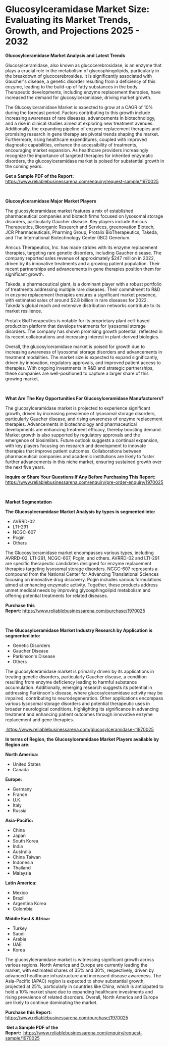 <p><h1>Glucosylceramidase Market Size: Evaluating its Market Trends, Growth, and Projections 2025 - 2032</h1></p><p><strong>Glucosylceramidase Market Analysis and Latest Trends</strong></p>
<p><p>Glucosylceramidase, also known as glucocerebrosidase, is an enzyme that plays a crucial role in the metabolism of glycosphingolipids, particularly in the breakdown of glucocerebrosides. It is significantly associated with Gaucher's disease, a genetic disorder resulting from a deficiency of this enzyme, leading to the build-up of fatty substances in the body. Therapeutic developments, including enzyme replacement therapies, have increased the demand for glucosylceramidase, driving market growth.</p><p>The Glucosylceramidase Market is expected to grow at a CAGR of 10% during the forecast period. Factors contributing to this growth include increasing awareness of rare diseases, advancements in biotechnology, and a rise in clinical studies aimed at exploring new treatment avenues. Additionally, the expanding pipeline of enzyme replacement therapies and promising research in gene therapy are pivotal trends shaping the market. Furthermore, rising healthcare expenditures, coupled with improved diagnostic capabilities, enhance the accessibility of treatments, encouraging market expansion. As healthcare providers increasingly recognize the importance of targeted therapies for inherited enzymatic disorders, the glucosylceramidase market is poised for substantial growth in the coming years.</p></p>
<p><strong>Get a Sample PDF of the Report:&nbsp;</strong> <a href="https://www.reliablebusinessarena.com/enquiry/request-sample/1970025?utm_campaign=3565&utm_medium=2&utm_source=Github&utm_content=ia&utm_term=19042025&utm_id=glucosylceramidase">https://www.reliablebusinessarena.com/enquiry/request-sample/1970025</a></p>
<p>&nbsp;</p>
<p><strong>Glucosylceramidase Major Market Players</strong></p>
<p><p>The glucosylceramidase market features a mix of established pharmaceutical companies and biotech firms focused on lysosomal storage disorders, particularly Gaucher disease. Key players include Amicus Therapeutics, Bioorganic Research and Services, greenovation Biotech, JCR Pharmaceuticals, Pharming Group, Protalix BioTherapeutics, Takeda, and The International Biotechnology Center (IBC) Generium.</p><p>Amicus Therapeutics, Inc. has made strides with its enzyme replacement therapies, targeting rare genetic disorders, including Gaucher disease. The company reported sales revenue of approximately $247 million in 2022, driven by its innovative treatments and a growing patient population. Their recent partnerships and advancements in gene therapies position them for significant growth.</p><p>Takeda, a pharmaceutical giant, is a dominant player with a robust portfolio of treatments addressing multiple rare diseases. Their commitment to R&D in enzyme replacement therapies ensures a significant market presence, with estimated sales of around $2.8 billion in rare diseases for 2022. Takeda's global reach and extensive distribution networks contribute to its market resilience.</p><p>Protalix BioTherapeutics is notable for its proprietary plant cell-based production platform that develops treatments for lysosomal storage disorders. The company has shown promising growth potential, reflected in its recent collaborations and increasing interest in plant-derived biologics.</p><p>Overall, the glucosylceramidase market is poised for growth due to increasing awareness of lysosomal storage disorders and advancements in treatment modalities. The market size is expected to expand significantly, driven by innovation, regulatory approvals, and improved patient access to therapies. With ongoing investments in R&D and strategic partnerships, these companies are well-positioned to capture a larger share of this growing market.</p></p>
<p>&nbsp;</p>
<p><strong>What Are The Key Opportunities For Glucosylceramidase Manufacturers?</strong></p>
<p><p>The glucosylceramidase market is projected to experience significant growth, driven by increasing prevalence of lysosomal storage disorders, particularly Gaucher disease, and rising awareness of enzyme replacement therapies. Advancements in biotechnology and pharmaceutical developments are enhancing treatment efficacy, thereby boosting demand. Market growth is also supported by regulatory approvals and the emergence of biosimilars. Future outlook suggests a continual expansion, with key players focusing on research and development to innovate therapies that improve patient outcomes. Collaborations between pharmaceutical companies and academic institutions are likely to foster further advancements in this niche market, ensuring sustained growth over the next five years.</p></p>
<p><strong>Inquire or Share Your Questions If Any Before Purchasing This Report:</strong> <a href="https://www.reliablebusinessarena.com/enquiry/pre-order-enquiry/1970025?utm_campaign=3565&utm_medium=2&utm_source=Github&utm_content=ia&utm_term=19042025&utm_id=glucosylceramidase">https://www.reliablebusinessarena.com/enquiry/pre-order-enquiry/1970025</a></p>
<p>&nbsp;</p>
<p><strong>Market Segmentation</strong></p>
<p><strong>The Glucosylceramidase Market Analysis by types is segmented into:</strong></p>
<p><ul><li>AVRRD-02</li><li>LTI-291</li><li>NCGC-607</li><li>Pcgin</li><li>Others</li></ul></p>
<p><p>The Glucosylceramidase market encompasses various types, including AVRRD-02, LTI-291, NCGC-607, Pcgin, and others. AVRRD-02 and LTI-291 are specific therapeutic candidates designed for enzyme replacement therapies targeting lysosomal storage disorders. NCGC-607 represents a compound from the National Center for Advancing Translational Sciences focusing on innovative drug discovery. Pcgin includes various formulations aimed at enhancing enzymatic activity. Together, these products address unmet medical needs by improving glycosphingolipid metabolism and offering potential treatments for related diseases.</p></p>
<p><strong>Purchase this Report:&nbsp;</strong><a href="https://www.reliablebusinessarena.com/purchase/1970025?utm_campaign=3565&utm_medium=2&utm_source=Github&utm_content=ia&utm_term=19042025&utm_id=glucosylceramidase">https://www.reliablebusinessarena.com/purchase/1970025</a></p>
<p>&nbsp;</p>
<p><strong>The Glucosylceramidase Market Industry Research by Application is segmented into:</strong></p>
<p><ul><li>Genetic Disorders</li><li>Gaucher Disease</li><li>Parkinson's Disease</li><li>Others</li></ul></p>
<p><p>The glucosylceramidase market is primarily driven by its applications in treating genetic disorders, particularly Gaucher disease, a condition resulting from enzyme deficiency leading to harmful substance accumulation. Additionally, emerging research suggests its potential in addressing Parkinson's disease, where glucosylceramidase activity may be impaired, contributing to neurodegeneration. Other applications encompass various lysosomal storage disorders and potential therapeutic uses in broader neurological conditions, highlighting its significance in advancing treatment and enhancing patient outcomes through innovative enzyme replacement and gene therapies.</p></p>
<p><a href="https://www.reliablebusinessarena.com/glucosylceramidase-r1970025?utm_campaign=3565&utm_medium=2&utm_source=Github&utm_content=ia&utm_term=19042025&utm_id=glucosylceramidase">&nbsp;https://www.reliablebusinessarena.com/glucosylceramidase-r1970025</a></p>
<p><strong>In terms of Region, the Glucosylceramidase Market Players available by Region are:</strong></p>
<p>
    <p> <strong> North America: </strong>
        <ul>
            <li>United States</li>
            <li>Canada</li>
        </ul>
        </p> 
    <p> <strong> Europe: </strong>
        <ul>
            <li>Germany</li>
            <li>France</li>
            <li>U.K.</li>
            <li>Italy</li>
            <li>Russia</li>
        </ul>
        </p> 
    <p> <strong> Asia-Pacific: </strong>
        <ul>
            <li>China</li>
            <li>Japan</li>
            <li>South Korea</li>
            <li>India</li>
            <li>Australia</li>
            <li>China Taiwan</li>
            <li>Indonesia</li>
            <li>Thailand</li>
            <li>Malaysia</li>
        </ul>
        </p> 
    <p> <strong> Latin America: </strong>
        <ul>
            <li>Mexico</li>
            <li>Brazil</li>
            <li>Argentina Korea</li>
            <li>Colombia</li>
        </ul>
        </p> 
    <p> <strong> Middle East & Africa: </strong>
        <ul>
            <li>Turkey</li>
            <li>Saudi</li>
            <li>Arabia</li>
            <li>UAE</li>
            <li>Korea</li>
        </ul>
    </p>
    </p>
<p><p>The glucosylceramidase market is witnessing significant growth across various regions. North America and Europe are currently leading the market, with estimated shares of 35% and 30%, respectively, driven by advanced healthcare infrastructure and increased disease awareness. The Asia-Pacific (APAC) region is expected to show substantial growth, projected at 25%, particularly in countries like China, which is anticipated to hold a 10% market share due to expanding healthcare investments and rising prevalence of related disorders. Overall, North America and Europe are likely to continue dominating the market.</p></p>
<p><strong>Purchase this Report: </strong><a href="https://www.reliablebusinessarena.com/purchase/1970025?utm_campaign=3565&utm_medium=2&utm_source=Github&utm_content=ia&utm_term=19042025&utm_id=glucosylceramidase">https://www.reliablebusinessarena.com/purchase/1970025</a></p>
<p>&nbsp;<strong>Get a Sample PDF of the Report:&nbsp;&nbsp;</strong><a href="https://www.reliablebusinessarena.com/enquiry/request-sample/1970025?utm_campaign=3565&utm_medium=2&utm_source=Github&utm_content=ia&utm_term=19042025&utm_id=glucosylceramidase">https://www.reliablebusinessarena.com/enquiry/request-sample/1970025</a></p>
<p><strong></strong></p>
<p><p></p><p></p><p></p></p>